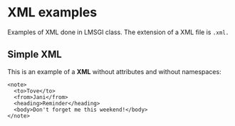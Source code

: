 # XML examples

Examples of XML done in LMSGI class. The extension of a XML file is `.xml.`

## Simple XML

This is an example of a **XML** without attributes and without namespaces:

```````
<note>
  <to>Tove</to>
  <from>Jani</from>
  <heading>Reminder</heading>
  <body>Don't forget me this weekend!</body>
</note>
```````
